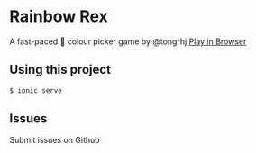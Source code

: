 Rainbow Rex
=====================

A fast-paced :rainbow: colour picker game by @tongrhj
[Play in Browser](http://rainbowrex.herokuapp.com)

## Using this project

```bash
$ ionic serve
```

## Issues
Submit issues on Github
